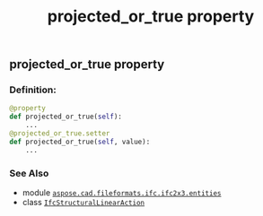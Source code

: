 ﻿---
title: projected_or_true property
second_title: Aspose.CAD for Python via .NET API References
description: 
type: docs
weight: 170
url: /python-net/aspose.cad.fileformats.ifc.ifc2x3.entities/ifcstructurallinearaction/projected_or_true/
is_root: false
---

## projected_or_true property

### Definition:
```python
@property
def projected_or_true(self):
    ...
@projected_or_true.setter
def projected_or_true(self, value):
    ...
```

### See Also
* module [`aspose.cad.fileformats.ifc.ifc2x3.entities`](../../)
* class [`IfcStructuralLinearAction`](/cad/python-net/aspose.cad.fileformats.ifc.ifc2x3.entities/ifcstructurallinearaction)
